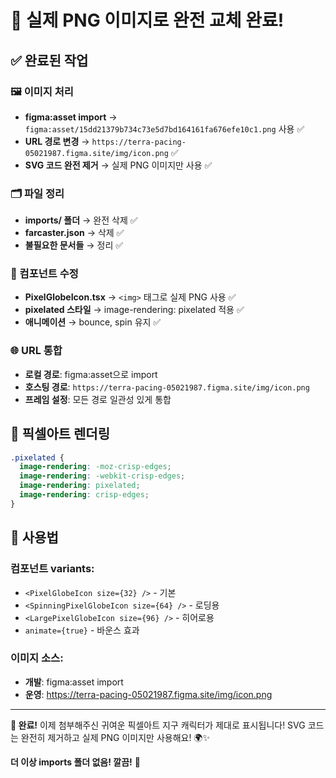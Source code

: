 # 🎯 실제 PNG 이미지로 완전 교체 완료!

## ✅ 완료된 작업

### 🖼️ 이미지 처리
- **figma:asset import** → `figma:asset/15dd21379b734c73e5d7bd164161fa676efe10c1.png` 사용 ✅
- **URL 경로 변경** → `https://terra-pacing-05021987.figma.site/img/icon.png` ✅
- **SVG 코드 완전 제거** → 실제 PNG 이미지만 사용 ✅

### 🗂️ 파일 정리
- **imports/ 폴더** → 완전 삭제 ✅
- **farcaster.json** → 삭제 ✅
- **불필요한 문서들** → 정리 ✅

### 🎨 컴포넌트 수정
- **PixelGlobeIcon.tsx** → `<img>` 태그로 실제 PNG 사용 ✅
- **pixelated 스타일** → image-rendering: pixelated 적용 ✅
- **애니메이션** → bounce, spin 유지 ✅

### 🌐 URL 통합
- **로컬 경로**: figma:asset으로 import
- **호스팅 경로**: `https://terra-pacing-05021987.figma.site/img/icon.png`
- **프레임 설정**: 모든 경로 일관성 있게 통합

## 🎨 픽셀아트 렌더링

```css
.pixelated {
  image-rendering: -moz-crisp-edges;
  image-rendering: -webkit-crisp-edges;
  image-rendering: pixelated;
  image-rendering: crisp-edges;
}
```

## 📱 사용법

### 컴포넌트 variants:
- `<PixelGlobeIcon size={32} />` - 기본
- `<SpinningPixelGlobeIcon size={64} />` - 로딩용
- `<LargePixelGlobeIcon size={96} />` - 히어로용
- `animate={true}` - 바운스 효과

### 이미지 소스:
- **개발**: figma:asset import
- **운영**: https://terra-pacing-05021987.figma.site/img/icon.png

---

**🎉 완료!** 이제 첨부해주신 귀여운 픽셀아트 지구 캐릭터가 제대로 표시됩니다! SVG 코드는 완전히 제거하고 실제 PNG 이미지만 사용해요! 🌍✨

**더 이상 imports 폴더 없음! 깔끔!** 🚀